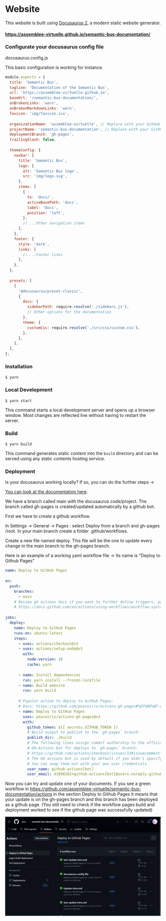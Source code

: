# Website

This website is built using [Docusaurus 2](https://docusaurus.io/), a modern static website generator.

#### https://assemblee-virtuelle.github.io/semantic-bus-documentation/

### Configurate your docusaurus config file 

docusaurus.config.js

This basic configuration is working for instance.
```js
module.exports = {
  title: 'Semantic Bus',
  tagline: 'Documentation of the Semantic Bus',
  url: 'https://assemblee-virtuelle.github.io',
  baseUrl: '/semantic-bus-documentation/',
  onBrokenLinks: 'warn',
  onBrokenMarkdownLinks: 'warn',
  favicon: 'img/favicon.ico',
  
  organizationName: 'assemblee-virtuelle', // Replace with your GitHub username
  projectName: 'semantic-bus-documentation', // Replace with your GitHub repository name
  deploymentBranch: 'gh-pages',
  trailingSlash: false,

  themeConfig: {
    navbar: {
      title: 'Semantic Bus',
      logo: {
        alt: 'Semantic Bus logo',
        src: 'img/logo.svg',
      },
      items: [
        {
          to: 'docs/',
          activeBasePath: 'docs',
          label: 'Docs',
          position: 'left',
        },
        // ...Other navigation items
      ],
    },
    footer: {
      style: 'dark',
      links: [
        // ...Footer links
      ],
    },
  },

  presets: [
    [
      '@docusaurus/preset-classic',
      {
        docs: {
          sidebarPath: require.resolve('./sidebars.js'),
          // Other options for the documentation
        },
        theme: {
          customCss: require.resolve('./src/css/custom.css'),
        },
      },
    ],
  ],
};
```

### Installation

```
$ yarn
```

### Local Development

```
$ yarn start
```

This command starts a local development server and opens up a browser window. Most changes are reflected live without having to restart the server.

### Build

```
$ yarn build
```

This command generates static content into the `build` directory and can be served using any static contents hosting service.

### Deployment

Is your docusaurus working locally? If so, you can do the further steps ->

[You can look at the documentation here](https://docusaurus.io/docs/deployment).

We have a branch called main with the docusaurus code/project.
The branch called gh-pages is created/updated automatically by a github bot.

First we have to create a github workflow.

In Settings -> General -> Pages : select Deploy from a branch and gh-pages /root.
In your main branch create a folder .github/workflows.

Create a new file named deploy.
This file will be the one to update every change in the main branch to the gh-pages branch.

Here is an example of a working yaml workflow file ->
Its name is "Deploy to Github Pages"

```yaml
name: Deploy to GitHub Pages

on:
  push:
    branches:
      - main
    # Review gh actions docs if you want to further define triggers, paths, etc
    # https://docs.github.com/en/actions/using-workflows/workflow-syntax-for-github-actions#on

jobs:
  deploy:
    name: Deploy to GitHub Pages
    runs-on: ubuntu-latest
    steps:
      - uses: actions/checkout@v3
      - uses: actions/setup-node@v3
        with:
          node-version: 18
          cache: yarn

      - name: Install dependencies
        run: yarn install --frozen-lockfile
      - name: Build website
        run: yarn build

      # Popular action to deploy to GitHub Pages:
      # Docs: https://github.com/peaceiris/actions-gh-pages#%EF%B8%8F-docusaurus
      - name: Deploy to GitHub Pages
        uses: peaceiris/actions-gh-pages@v3
        with:
          github_token: ${{ secrets.GITHUB_TOKEN }}
          # Build output to publish to the `gh-pages` branch:
          publish_dir: ./build
          # The following lines assign commit authorship to the official
          # GH-Actions bot for deploys to `gh-pages` branch:
          # https://github.com/actions/checkout/issues/13#issuecomment-724415212
          # The GH actions bot is used by default if you didn't specify the two fields.
          # You can swap them out with your own user credentials.
          user_name: github-actions[bot]
          user_email: 41898282+github-actions[bot]@users.noreply.github.com
```

Now you can try and update one of your documents.
If you see a green workflow in https://github.com/assemblee-virtuelle/semantic-bus-documentation/actions in the section Deploy to Github Pages it means that your update is on the gh-pages branch and this branch has been deployed as a github page. (You still need to check if the workflow pages build and deployment worked to see if the github page was successfully updated)

![Alt text](image.png)



